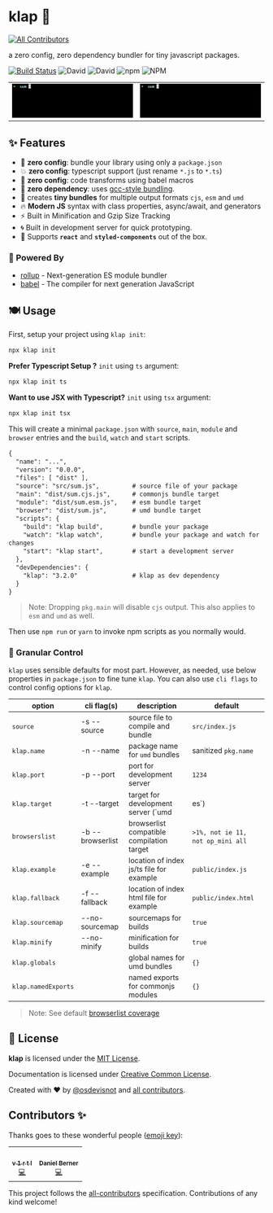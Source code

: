 # klap :clap:
<!-- ALL-CONTRIBUTORS-BADGE:START - Do not remove or modify this section -->
[![All Contributors](https://img.shields.io/badge/all_contributors-2-orange.svg?style=flat-square)](#contributors-)
<!-- ALL-CONTRIBUTORS-BADGE:END -->

a zero config, zero dependency bundler for tiny javascript packages.

[![Build Status](https://travis-ci.org/osdevisnot/klap.svg?branch=master)](https://travis-ci.org/osdevisnot/klap)
![David](https://img.shields.io/david/osdevisnot/klap)
![David](https://img.shields.io/david/dev/osdevisnot/klap)
![npm](https://img.shields.io/npm/v/klap)
![NPM](https://img.shields.io/npm/l/klap)

<table border="0">
<tr><td>
<img src="docs/klap-init.gif" alt="klap init output">
</td><td>
<img src="docs/klap-build.gif" alt="klap build output">
</td></tr>
</table>

## :sparkles: Features

- :tada: **zero config**: bundle your library using only a `package.json`
- :boom: **zero config**: typescript support (just rename `*.js` to `*.ts`)
- :star2: **zero config**: code transforms using babel macros
- :rocket: **zero dependency**: uses [gcc-style bundling](https://www.npmjs.com/package/@zeit/ncc).
- :octopus: creates **tiny bundles** for multiple output formats `cjs`, `esm` and `umd`
- :fire: **Modern JS** syntax with class properties, async/await, and generators
- :zap: Built in Minification and Gzip Size Tracking
- :cyclone: Built in development server for quick prototyping.
- :confetti_ball: Supports **`react`** and **`styled-components`** out of the box.

### :muscle: Powered By

- [rollup](https://rollupjs.org) - Next-generation ES module bundler
- [babel](https://babeljs.io) - The compiler for next generation JavaScript

## :plate_with_cutlery: Usage

First, setup your project using `klap init`:

```bash
npx klap init
```

**Prefer Typescript Setup ?** `init` using `ts` argument:

```bash
npx klap init ts
```

**Want to use JSX with Typescript?** `init` using `tsx` argument:

```bash
npx klap init tsx
```

This will create a minimal `package.json` with `source`, `main`, `module` and `browser` entries and the `build`, `watch` and `start` scripts.

```jsonc
{
  "name": "...",
  "version": "0.0.0",
  "files": [ "dist" ],
  "source": "src/sum.js",         # source file of your package
  "main": "dist/sum.cjs.js",      # commonjs bundle target
  "module": "dist/sum.esm.js",    # esm bundle target
  "browser": "dist/sum.js",       # umd bundle target
  "scripts": {
    "build": "klap build",        # bundle your package
    "watch": "klap watch",        # bundle your package and watch for changes
    "start": "klap start",        # start a development server
  },
  "devDependencies": {
    "klap": "3.2.0"               # klap as dev dependency
  }
}

```

> Note: Dropping `pkg.main` will disable `cjs` output. This also applies to `esm` and `umd` as well.

Then use `npm run` or `yarn` to invoke npm scripts as you normally would.

### :anger: Granular Control

`klap` uses sensible defaults for most part. However, as needed, use below properties in `package.json` to fine tune `klap`. You can also use `cli flags` to control config options for `klap`.

| option              | cli flag(s)           | description                               | default                           |
| ------------------- | --------------------- | ----------------------------------------- | --------------------------------- |
| `source`            | -s&nbsp;--source      | source file to compile and bundle         | `src/index.js`                    |
| `klap.name`         | -n&nbsp;--name        | package name for `umd` bundles            | sanitized `pkg.name`              |
| `klap.port`         | -p&nbsp;--port        | port for development server               | `1234`                            |
| `klap.target`       | -t&nbsp;--target      | target for development server (`umd|es`)  | `es`                              |
| `browserslist`      | -b&nbsp;--browserlist | browserlist compatible compilation target | `>1%, not ie 11, not op_mini all` |
| `klap.example`      | -e&nbsp;--example     | location of index js/ts file for example  | `public/index.js`                 |
| `klap.fallback`     | -f&nbsp;--fallback    | location of index html file for example   | `public/index.html`               |
| `klap.sourcemap`    | --no-sourcemap        | sourcemaps for builds                     | `true`                            |
| `klap.minify`       | --no-minify           | minification for builds                   | `true`                            |
| `klap.globals`      |                       | global names for umd bundles              | `{}`                              |
| `klap.namedExports` |                       | named exports for commonjs modules        | `{}`                              |

> Note: See default [browserlist coverage](https://browserl.ist/?q=%3E1%25%2C+not+ie+11%2C+not+op_mini+all)

## :clinking_glasses: License

**klap** is licensed under the [MIT License](http://opensource.org/licenses/MIT).

Documentation is licensed under [Creative Common License](http://creativecommons.org/licenses/by/4.0/).

Created with ♥ by [@osdevisnot](https://github.com/osdevisnot) and [all contributors](https://github.com/osdevisnot/klap/graphs/contributors).

## Contributors ✨

Thanks goes to these wonderful people ([emoji key](https://allcontributors.org/docs/en/emoji-key)):

<!-- ALL-CONTRIBUTORS-LIST:START - Do not remove or modify this section -->
<!-- prettier-ignore-start -->
<!-- markdownlint-disable -->
<table>
  <tr>
    <td align="center"><a href="https://v1rtl.site"><img src="https://avatars0.githubusercontent.com/u/35937217?v=4" width="100px;" alt=""/><br /><sub><b>v 1 r t l</b></sub></a><br /><a href="https://github.com/osdevisnot/klap/commits?author=talentlessguy" title="Code">💻</a></td>
    <td align="center"><a href="https://github.com/dnl-brnr"><img src="https://avatars1.githubusercontent.com/u/58155720?v=4" width="100px;" alt=""/><br /><sub><b>Daniel Berner</b></sub></a><br /><a href="https://github.com/osdevisnot/klap/commits?author=dnl-brnr" title="Code">💻</a></td>
  </tr>
</table>

<!-- markdownlint-enable -->
<!-- prettier-ignore-end -->
<!-- ALL-CONTRIBUTORS-LIST:END -->

This project follows the [all-contributors](https://github.com/all-contributors/all-contributors) specification. Contributions of any kind welcome!